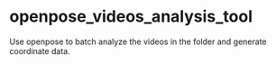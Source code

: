 # openpose_videos_analysis_tool
Use openpose to batch analyze the videos in the folder and generate coordinate data.
